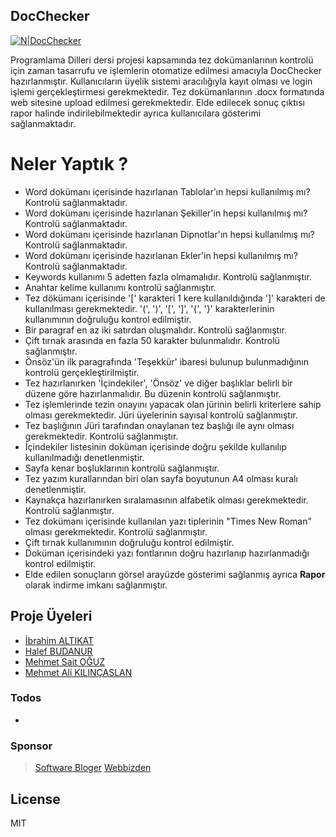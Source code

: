 ## DocChecker

[![N|DocChecker](https://cdn.volaresystems.com/Images/Posts/2019/12/aspnet_logo.png)](http://www.kriptarium.com/pd.html)

Programlama Dilleri dersi projesi kapsamında tez dokümanlarının kontrolü için zaman tasarrufu ve işlemlerin otomatize edilmesi amacıyla DocChecker hazırlanmıştır. Kullanıcıların üyelik sistemi aracılığıyla kayıt olması ve login işlemi gerçekleştirmesi gerekmektedir. Tez dokümanlarının .docx formatında web sitesine upload edilmesi gerekmektedir. Elde edilecek sonuç çıktısı rapor halinde indirilebilmektedir ayrıca kullanıcılara gösterimi sağlanmaktadır. 

# Neler Yaptık ?
  - Word dokümanı içerisinde hazırlanan Tablolar'ın hepsi kullanılmış mı? Kontrolü sağlanmaktadır.
  - Word dokümanı içerisinde hazırlanan Şekiller'in hepsi kullanılmış mı? Kontrolü sağlanmaktadır.
  - Word dokümanı içerisinde hazırlanan Dipnotlar'ın hepsi kullanılmış mı? Kontrolü sağlanmaktadır.
  - Word dokümanı içerisinde hazırlanan Ekler'in hepsi kullanılmış mı? Kontrolü sağlanmaktadır.
  - Keywords kullanımı 5 adetten fazla olmamalıdır. Kontrolü sağlanmıştır.
  - Anahtar kelime kullanımı kontrolü sağlanmıştır.
  - Tez dökümanı içerisinde '[' karakteri 1 kere kullanıldığında ']' karakteri de kullanılması gerekmektedir. '(', ')', '[', ']', '{', '}' karakterlerinin kullanımının doğruluğu kontrol edilmiştir.
  - Bir paragraf en az iki satırdan oluşmalıdır. Kontrolü sağlanmıştır.
  - Çift tırnak arasında en fazla 50 karakter bulunmalıdır. Kontrolü sağlanmıştır.
  - Önsöz'ün ilk paragrafında 'Teşekkür' ibaresi bulunup bulunmadığının kontrolü gerçekleştirilmiştir.
  - Tez hazırlanırken 'İçindekiler', 'Önsöz' ve diğer başlıklar belirli bir düzene göre hazırlanmalıdır. Bu düzenin kontrolü sağlanmıştır.
  - Tez işlemlerinde tezin onayını yapacak olan jürinin belirli kriterlere sahip olması gerekmektedir. Jüri üyelerinin sayısal kontrolü sağlanmıştır.
  - Tez başlığının Jüri tarafından onaylanan tez başlığı ile aynı olması gerekmektedir. Kontrolü sağlanmıştır.
  - İçindekiler listesinin doküman içerisinde doğru şekilde kullanılıp kullanılmadığı denetlenmiştir.
  - Sayfa kenar boşluklarının kontrolü sağlanmıştır.
  - Tez yazım kurallarından biri olan sayfa boyutunun A4 olması kuralı denetlenmiştir.
  - Kaynakça hazırlanırken sıralamasının alfabetik olması gerekmektedir. Kontrolü sağlanmıştır.
  - Tez dokümanı içerisinde kullanılan yazı tiplerinin "Times New Roman" olması gerekmektedir. Kontrolü sağlanmıştır.
  - Çift tırnak kullanımının doğruluğu kontrol edilmiştir.
  - Doküman içerisindeki yazı fontlarının doğru hazırlanıp hazırlanmadığı kontrol edilmiştir.
  - Elde edilen sonuçların görsel arayüzde gösterimi sağlanmış ayrıca **Rapor** olarak indirme imkanı sağlanmıştır.
 

## Proje Üyeleri
* [İbrahim ALTIKAT](https://github.com/IbrahimAltikat) 
* [Halef BUDANUR](https://github.com/reis5449) 
* [Mehmet Sait OĞUZ](https://github.com/IbrahimAltikat) 
* [Mehmet Ali KILINÇASLAN](https://github.com/47memed47) 



### Todos

 - 

### Sponsor

> [Software Bloger](http://softwarebloger.com/)
> [Webbizden](http://webbizden.com/)

License
----

MIT

